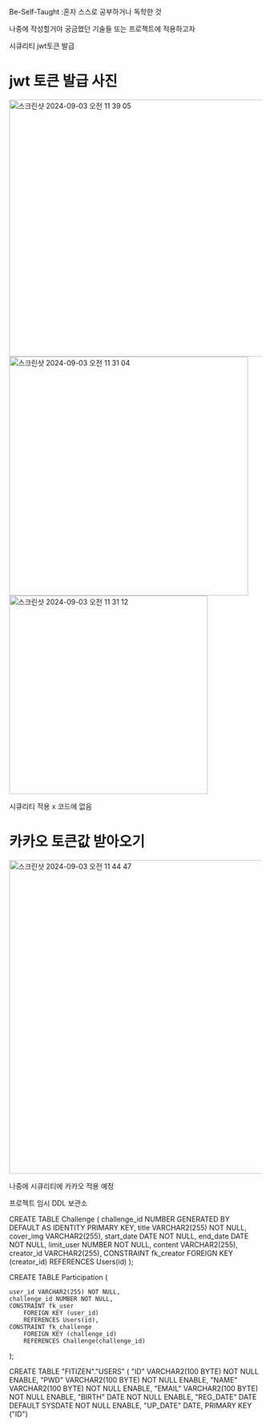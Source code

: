 Be-Self-Taught :혼자 스스로 공부하거나 독학한 것

나중에 작성할거야 
궁금했던 기술들 또는 프로젝트에 적용하고자 


시큐리티 jwt토큰 발급 
# jwt 토큰 발급 사진 
<img width="513" alt="스크린샷 2024-09-03 오전 11 39 05" src="https://github.com/user-attachments/assets/936c4ac2-55c9-4f8a-8fa7-8a2d53ffa08d">
<img width="477" alt="스크린샷 2024-09-03 오전 11 31 04" src="https://github.com/user-attachments/assets/6e026311-b22b-41ab-b7c3-2d7386ded826">
<img width="396" alt="스크린샷 2024-09-03 오전 11 31 12" src="https://github.com/user-attachments/assets/16850598-5ccb-4011-a958-19d3cb5559e0">

시큐리티 적용 x 코드에 없음 
# 카카오 토큰값 받아오기 
<img width="626" alt="스크린샷 2024-09-03 오전 11 44 47" src="https://github.com/user-attachments/assets/d48a861b-d8b0-4939-bb47-312c58498692">

나중에 시큐리티에 카카오 적용 예정 


프로젝트 임시 DDL 보관소 

CREATE TABLE Challenge (
    challenge_id NUMBER GENERATED BY DEFAULT AS IDENTITY PRIMARY KEY,
    title VARCHAR2(255) NOT NULL,
    cover_img VARCHAR2(255),
    start_date DATE NOT NULL,
    end_date DATE NOT NULL,
    limit_user NUMBER NOT NULL,
    content VARCHAR2(255),
    creator_id VARCHAR2(255),
    CONSTRAINT fk_creator
        FOREIGN KEY (creator_id) 
        REFERENCES Users(id)
);

CREATE TABLE Participation (
    
    user_id VARCHAR2(255) NOT NULL,
    challenge_id NUMBER NOT NULL,
    CONSTRAINT fk_user
        FOREIGN KEY (user_id)
        REFERENCES Users(id),
    CONSTRAINT fk_challenge
        FOREIGN KEY (challenge_id)
        REFERENCES Challenge(challenge_id)
);


  CREATE TABLE "FITIZEN"."USERS" 
   (	"ID" VARCHAR2(100 BYTE) NOT NULL ENABLE, 
	"PWD" VARCHAR2(100 BYTE) NOT NULL ENABLE, 
	"NAME" VARCHAR2(100 BYTE) NOT NULL ENABLE, 
	"EMAIL" VARCHAR2(100 BYTE) NOT NULL ENABLE, 
	"BIRTH" DATE NOT NULL ENABLE, 
	"REG_DATE" DATE DEFAULT SYSDATE NOT NULL ENABLE, 
	"UP_DATE" DATE, 
	 PRIMARY KEY ("ID")
